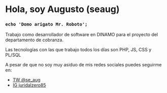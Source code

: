 # Hola, soy Augusto (seaug)
### `echo 'Domo arigato Mr. Roboto';`
Trabajo como desarrollador de software en DINAMO para el proyecto del departamento de cobranza.

Las tecnologías con las que trabajo todos los días son PHP, JS, CSS y PL/SQL

A pesar de que no soy muy asiduo de mis redes sociales puedes seguirme en:
* [TW @se_aug](https://twitter.com/se_aug)
* [IG juridalzero85](https://www.instagram.com/juridicalzero85/)

<!--
**seaug/seaug** is a ✨ _special_ ✨ repository because its `README.md` (this file) appears on your GitHub profile.

Here are some ideas to get you started:

- 🔭 I’m currently working on ...
- 🌱 I’m currently learning ...
- 👯 I’m looking to collaborate on ...
- 🤔 I’m looking for help with ...
- 💬 Ask me about ...
- 📫 How to reach me: ...
- 😄 Pronouns: ...
- ⚡ Fun fact: ...
-->
